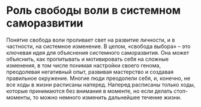 # Роль свободы воли в системном саморазвитии

Понятие свобода воли проливает свет на развитие личности, и в частности, на системное изменение. В целом, «свобода выбора» – это ключевая идея для объяснения системного саморазвития. Она может объяснить, как пропитывать и мотивировать себя на сложные изменения, в том числе понимая настройки своего генома, преодолевая негативный опыт, развивая мастерство и создавая правильное окружение. Многие люди преодолели себя, и, конечно, не все ходы в жизни расписаны наперед. Наперед расписаны только ходы, которые принимаются без внимания в моменте, но если делать стоп-моменты, то можно немного изменить дальнейшее течение жизни.

